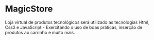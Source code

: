 # MagicStore
Loja virtual de produtos tecnológicos será utilizado as tecnologias Html, Css3 e JavaScript - Exercitando o uso de boas práticas, inserção de produtos ao carrinho e muito mais.

